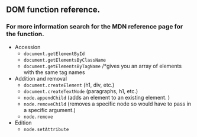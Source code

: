 ## DOM function reference.

### For more information search for the MDN reference page for the function.

* Accession
  * `document.getElementById`
  * `document.getElementsByClassName`
  * `document.getElementsByTagName` /*gives you an array of elements with the same tag names
* Addition and removal
  * `document.createElement` (h1, div, etc.)
  * `document.createTextNode` (paragraphs, h1, etc.)
  * `node.appendChild` (adds an element to an existing element. )
  * `node.removeChild` (removes a specific node so would have to pass in a specific argument.)
  * `node.remove`
* Edition
  * `node.setAttribute`